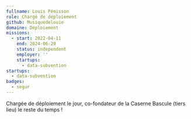 ```yaml
---
fullname: Louis Pénisson
role: Chargé de déploiement
github: Musiquedelouie
domaine: Déploiement
missions:
  - start: 2022-04-11
    end: 2024-06-29
    status: independent
    employer: ''
    startups:
      - data-subvention
startups:
  - data-subvention
badges:
  - segur
---
```

Chargée de déploiement le jour, co-fondateur de la Caserne Bascule (tiers lieu) le reste du temps !